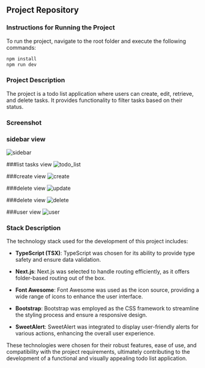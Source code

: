 ## Project Repository

### Instructions for Running the Project
To run the project, navigate to the root folder and execute the following commands:

```bash
npm install
npm run dev
```

### Project Description
The project is a todo list application where users can create, edit, retrieve, and delete tasks. It provides functionality to filter tasks based on their status.

### Screenshot
### sidebar view
![sidebar](https://github.com/fernando5351/prueba-athena-holdings/assets/101905044/0fdb63f1-5128-4997-9d07-1ac3601f937c)

###list tasks view
![todo_list](https://github.com/fernando5351/prueba-athena-holdings/assets/101905044/50fd119c-e2a0-4654-abae-d331307dd135)

###create view
![create](https://github.com/fernando5351/prueba-athena-holdings/assets/101905044/23925b82-6d3a-4ba5-bd76-28ac777d313d)

###delete view
![update](https://github.com/fernando5351/prueba-athena-holdings/assets/101905044/c0c0e906-7935-435e-a885-d74fe2793a75)

###delete view 
![delete](https://github.com/fernando5351/prueba-athena-holdings/assets/101905044/f21233b5-6dfd-4b27-bb74-3bc425451f7b)

###user view
![user](https://github.com/fernando5351/prueba-athena-holdings/assets/101905044/4dd29034-314c-4d98-b80f-e4b5b5de79d7)


### Stack Description
The technology stack used for the development of this project includes:

- **TypeScript (TSX)**: TypeScript was chosen for its ability to provide type safety and ensure data validation.
  
- **Next.js**: Next.js was selected to handle routing efficiently, as it offers folder-based routing out of the box.

- **Font Awesome**: Font Awesome was used as the icon source, providing a wide range of icons to enhance the user interface.

- **Bootstrap**: Bootstrap was employed as the CSS framework to streamline the styling process and ensure a responsive design.

- **SweetAlert**: SweetAlert was integrated to display user-friendly alerts for various actions, enhancing the overall user experience.

These technologies were chosen for their robust features, ease of use, and compatibility with the project requirements, ultimately contributing to the development of a functional and visually appealing todo list application.
